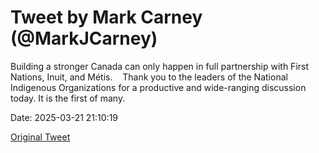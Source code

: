 # Tweet by Mark Carney (@MarkJCarney)

Building a stronger Canada can only happen in full partnership with First Nations, Inuit, and Métis. 
 
Thank you to the leaders of the National Indigenous Organizations for a productive and wide-ranging discussion today. It is the first of many.

Date: 2025-03-21 21:10:19

[Original Tweet](https://x.com/MarkJCarney/status/1903192471623888918)
